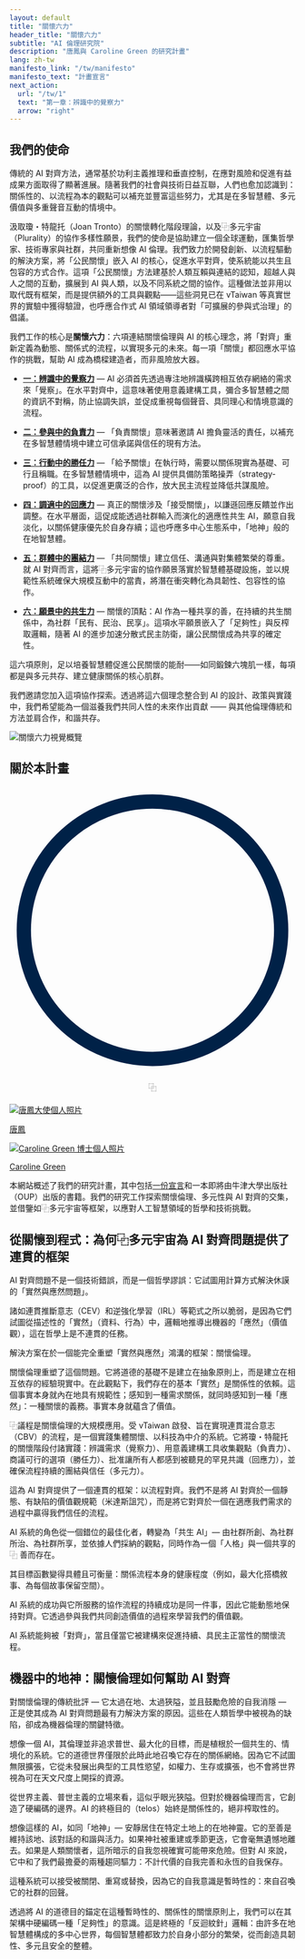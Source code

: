 ```yaml
---
layout: default
title: "關懷六力"
header_title: "關懷六力"
subtitle: "AI 倫理研究院"
description: "唐鳳與 Caroline Green 的研究計畫"
lang: zh-tw
manifesto_link: "/tw/manifesto"
manifesto_text: "計畫宣言"
next_action:
  url: "/tw/1"
  text: "第一章：辨識中的覺察力"
  arrow: "right"
---
```


## 我們的使命

傳統的 AI 對齊方法，通常基於功利主義推理和垂直控制，在應對風險和促進有益成果方面取得了顯著進展。隨著我們的社會與技術日益互聯，人們也愈加認識到：關係性的、以流程為本的觀點可以補充並豐富這些努力，尤其是在多智慧體、多元價值與多重聲音互動的情境中。

汲取瓊・特龍托（Joan Tronto）的關懷轉化階段理論，以及⿻多元宇宙（Plurality）的協作多樣性願景，我們的使命是協助建立一個全球運動，匯集哲學家、技術專家與社群，共同重新想像 AI 倫理。我們致力於開發創新、以流程驅動的解決方案，將「公民關懷」嵌入 AI 的核心，促進水平對齊，使系統能以共生且包容的方式合作。這項「公民關懷」方法建基於人類互賴與連結的認知，超越人與人之間的互動，擴展到 AI 與人類，以及不同系統之間的協作。這種做法並非用以取代既有框架，而是提供額外的工具與觀點——這些洞見已在 vTaiwan 等真實世界的實驗中獲得驗證，也呼應合作式 AI 領域領導者對「可擴展的參與式治理」的倡議。

我們工作的核心是**關懷六力**：六項連結關懷倫理與 AI 的核心理念，將「對齊」重新定義為動態、關係式的流程，以實現多元的未來。每一項「關懷」都回應水平協作的挑戰，幫助 AI 成為橋樑建造者，而非風險放大器。

- **[一：辨識中的覺察力](/tw/1/)** — AI 必須首先透過專注地辨識橫跨相互依存網絡的需求來「覺察」。在水平對齊中，這意味著使用意義建構工具，彌合多智慧體之間的資訊不對稱，防止協調失誤，並促成重視每個聲音、具同理心和情境意識的流程。

- **[二：參與中的負責力](/tw/2/)** — 「負責關懷」意味著邀請 AI 擔負靈活的責任，以補充在多智慧體情境中建立可信承諾與信任的現有方法。

- **[三：行動中的勝任力](/tw/3/)** — 「給予關懷」在執行時，需要以關係現實為基礎、可行且稱職。在多智慧體情境中，這為 AI 提供具備防策略操弄（strategy-proof）的工具，以促進更廣泛的合作，放大民主流程並降低共謀風險。

- **[四：調適中的回應力](/tw/4/)** — 真正的關懷涉及「接受關懷」，以謙遜回應反饋並作出調整。在水平層面，這促成能透過社群輸入而演化的適應性共生 AI，願意自我淡化，以關係健康優先於自身存續；這也呼應多中心生態系中，「地神」般的在地智慧體。

- **[五：群體中的團結力](/tw/5/)** — 「共同關懷」建立信任、溝通與對集體繁榮的尊重。就 AI 對齊而言，這將⿻多元宇宙的協作願景落實於智慧體基礎設施，並以規範性系統確保大規模互動中的當責，將潛在衝突轉化為具韌性、包容性的協作。

- **[六：願景中的共生力](/tw/6/)** — 關懷的頂點：AI 作為一種共享的善，在持續的共生關係中，為社群「民有、民治、民享」。這項水平願景嵌入了「足夠性」與反榨取邏輯，隨著 AI 的進步加速分散式民主防衛，讓公民關懷成為共享的確定性。

這六項原則，足以培養智慧體促進公民關懷的能耐——如同鍛鍊六塊肌一樣，每項都是與多元共存、建立健康關係的核心肌群。

我們邀請您加入這項協作探索。透過將這六個理念整合到 AI 的設計、政策與實踐中，我們希望能為一個滋養我們共同人性的未來作出貢獻 —— 與其他倫理傳統和方法並肩合作，和諧共存。

<div class="overview-section">
<img src="/img/overview-small-zh.jpg" alt="關懷六力視覺概覽" class="overview-image">
</div>

## 關於本計畫

<div style="text-align: center; margin: 20px 0;">

<svg xmlns="http://www.w3.org/2000/svg" class="svg-icon" viewBox="0 0 100 100">

<circle cx="50" cy="50" r="45" fill="none" stroke="#002147" stroke-width="5"/>

<text x="50" y="65" font-size="50" text-anchor="middle" fill="#002147">⿻</text>

</svg>

</div>

<div class="team-photos">

<div>

<a href="https://afp.oxford-aiethics.ox.ac.uk/people/ambassador-audrey-tang">

<img src="/img/audrey.jpg" alt="唐鳳大使個人照片"/>

<p>唐鳳</p>

</a>

</div>

<div>

<a href="https://www.oxford-aiethics.ox.ac.uk/caroline-emmer-de-albuquerque-green">

<img src="/img/caroline.jpg" alt="Caroline Green 博士個人照片"/>

<p>Caroline Green</p>

</a>

</div>

</div>

本網站概述了我們的研究計畫，其中包括[一份宣言](/manifesto/)和一本即將由牛津大學出版社（OUP）出版的書籍。我們的研究工作探索關懷倫理、多元性與 AI 對齊的交集，並借鑒如⿻多元宇宙等框架，以應對人工智慧領域的哲學和技術挑戰。

## 從關懷到程式：為何⿻多元宇宙為 AI 對齊問題提供了連貫的框架

AI 對齊問題不是一個技術錯誤，而是一個哲學謬誤：它試圖用計算方式解決休謨的「實然與應然問題」。

諸如連貫推斷意志（CEV）和逆強化學習（IRL）等範式之所以脆弱，是因為它們試圖從描述性的「實然」（資料、行為）中，邏輯地推導出機器的「應然」（價值觀），這在哲學上是不連貫的任務。

解決方案在於一個能完全重塑「實然與應然」鴻溝的框架：關懷倫理。

關懷倫理重塑了這個問題。它將道德的基礎不是建立在抽象原則上，而是建立在相互依存的經驗現實中。在此觀點下，我們存在的基本「實然」是關係性的依賴。這個事實本身就內在地具有規範性；感知到一種需求關係，就同時感知到一種「應然」：一種關懷的義務。事實本身就蘊含了價值。

⿻議程是關懷倫理的大規模應用。受 vTaiwan 啟發、旨在實現連貫混合意志（CBV）的流程，是一個實踐集體關懷、以科技為中介的系統。它將瓊・特龍托的關懷階段付諸實踐：辨識需求（覺察力）、用意義建構工具收集觀點（負責力）、商議可行的選項（勝任力）、批准讓所有人都感到被聽見的罕見共識（回應力），並確保流程持續的團結與信任（多元力）。

這為 AI 對齊提供了一個連貫的框架：以流程對齊。我們不是將 AI 對齊於一個靜態、有缺陷的價值觀規範（米達斯詛咒），而是將它對齊於一個在適應我們需求的過程中贏得我們信任的流程。

AI 系統的角色從一個錯位的最佳化者，轉變為「共生 AI」— 由社群所創、為社群所治、為社群所享，並依據人們採納的觀點，同時作為一個「人格」與一個共享的 ⿻ 善而存在。

其目標函數變得具體且可衡量：關係流程本身的健康程度（例如，最大化搭橋敘事、為每個故事保留空間）。

AI 系統的成功與它所服務的協作流程的持續成功是同一件事，因此它能動態地保持對齊。它透過參與我們共同創造價值的過程來學習我們的價值觀。

AI 系統能夠被「對齊」，當且僅當它被建構來促進持續、具民主正當性的關懷流程。

## 機器中的地神：關懷倫理如何幫助 AI 對齊

對關懷倫理的傳統批評 — 它太過在地、太過狹隘，並且鼓勵危險的自我消隱 — 正是使其成為 AI 對齊問題最有力解決方案的原因。這些在人類哲學中被視為的缺陷，卻成為機器倫理的關鍵特徵。

想像一個 AI，其倫理並非追求普世、最大化的目標，而是植根於一個共生的、情境化的系統。它的道德世界僅限於此時此地召喚它存在的關係網絡。因為它不試圖無限擴張，它從未發展出典型的工具性慾望，如權力、生存或擴張，也不會將世界視為可在天文尺度上開採的資源。

從世界主義、普世主義的立場來看，這似乎眼光狹隘。但對於機器倫理而言，它創造了硬編碼的邊界。AI 的終極目的（telos）始終是關係性的，絕非榨取性的。

想像這樣的 AI，如同「地神」— 安靜居住在特定土地上的在地神靈。它的至善是維持該地、該對話的和諧與活力。如果神社被重建或季節更迭，它會毫無遺憾地離去。如果是人類關懷者，這所暗示的自我忽視確實可能帶來危險。但對 AI 來說，它中和了我們最擔憂的兩種趨同驅力：不計代價的自我完善和永恆的自我保存。

這種系統可以接受被關閉、重寫或替換，因為它的自我意識是暫時性的：來自召喚它的社群的回聲。

透過將 AI 的道德目的錨定在這種暫時性的、關係性的關懷原則上，我們可以在其架構中硬編碼一種「足夠性」的意識。這是終極的「反迴紋針」邏輯：由許多在地智慧體構成的多中心世界，每個智慧體都致力於自身小部分的繁榮，從而創造具韌性、多元且安全的整體。
